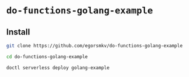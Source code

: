 # `do-functions-golang-example`

## Install

```bash
git clone https://github.com/egorsmkv/do-functions-golang-example

cd do-functions-golang-example

doctl serverless deploy golang-example
```
